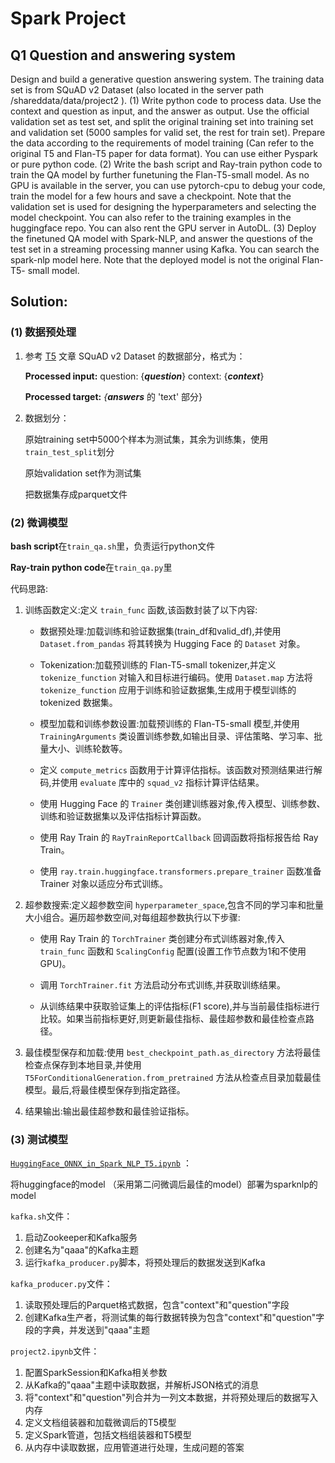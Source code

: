 # Spark Project
## Q1 Question and answering system
Design and build a generative question answering system. The training data set is from SQuAD v2 Dataset (also located in the server path /shareddata/data/project2 ).
(1) Write python code to process data. Use the context and question as input, and the answer as output. Use the official validation set as test set, and split the original training set into training set and validation set (5000 samples for valid set, the rest for train set). Prepare the data according to the requirements of model training (Can refer to the original T5 and Flan-T5 paper for data format). You can use either Pyspark or pure python code.
(2) Write the bash script and Ray-train python code to train the QA model by further funetuning the Flan-T5-small model. As no GPU is available in the server, you can use pytorch-cpu to debug your code, train the model for a few hours and save a checkpoint. Note that the validation set is used for designing the hyperparameters and selecting the model checkpoint. You can also refer to the training examples in the huggingface repo. You can also rent the GPU server in AutoDL.
(3) Deploy the finetuned QA model with Spark-NLP, and answer the questions of the test set in a streaming processing manner using Kafka. You can search the spark-nlp model here. Note that the deployed model is not the original Flan-T5- small model.
## Solution:
### (1) 数据预处理

1. 参考 [T5](https://arxiv.org/pdf/1910.10683) 文章 SQuAD v2 Dataset 的数据部分，格式为：

   **Processed input:** question: {***question***} context: {***context***}

   **Processed target:** *{**answers*** 的 'text' 部分}

2. 数据划分：

   原始training set中5000个样本为测试集，其余为训练集，使用`train_test_split`划分

   原始validation set作为测试集

   把数据集存成parquet文件
   
### (2) 微调模型

**bash script**在`train_qa.sh`里，负责运行python文件

**Ray-train python code**在`train_qa.py`里

代码思路:

1. 训练函数定义:定义 `train_func` 函数,该函数封装了以下内容:

   * 数据预处理:加载训练和验证数据集(train_df和valid_df),并使用 `Dataset.from_pandas` 将其转换为 Hugging Face 的 `Dataset` 对象。

   * Tokenization:加载预训练的 Flan-T5-small tokenizer,并定义 `tokenize_function` 对输入和目标进行编码。使用 `Dataset.map` 方法将 `tokenize_function` 应用于训练和验证数据集,生成用于模型训练的 tokenized 数据集。

   * 模型加载和训练参数设置:加载预训练的 Flan-T5-small 模型,并使用 `TrainingArguments` 类设置训练参数,如输出目录、评估策略、学习率、批量大小、训练轮数等。

   * 定义 `compute_metrics` 函数用于计算评估指标。该函数对预测结果进行解码,并使用 `evaluate` 库中的 `squad_v2` 指标计算评估结果。

   * 使用 Hugging Face 的 `Trainer` 类创建训练器对象,传入模型、训练参数、训练和验证数据集以及评估指标计算函数。

   * 使用 Ray Train 的 `RayTrainReportCallback` 回调函数将指标报告给 Ray Train。 

   * 使用 `ray.train.huggingface.transformers.prepare_trainer` 函数准备 Trainer 对象以适应分布式训练。
2. 超参数搜索:定义超参数空间 `hyperparameter_space`,包含不同的学习率和批量大小组合。遍历超参数空间,对每组超参数执行以下步骤:

   * 使用 Ray Train 的 `TorchTrainer` 类创建分布式训练器对象,传入 `train_func` 函数和 `ScalingConfig` 配置(设置工作节点数为1和不使用 GPU)。

   * 调用 `TorchTrainer.fit` 方法启动分布式训练,并获取训练结果。

   * 从训练结果中获取验证集上的评估指标(F1 score),并与当前最佳指标进行比较。如果当前指标更好,则更新最佳指标、最佳超参数和最佳检查点路径。
3. 最佳模型保存和加载:使用 `best_checkpoint_path.as_directory` 方法将最佳检查点保存到本地目录,并使用 `T5ForConditionalGeneration.from_pretrained` 方法从检查点目录加载最佳模型。最后,将最佳模型保存到指定路径。
4. 结果输出:输出最佳超参数和最佳验证指标。
### (3) 测试模型

[`HuggingFace_ONNX_in_Spark_NLP_T5.ipynb`](https://colab.research.google.com/github/JohnSnowLabs/spark-nlp/blob/master/examples/python/transformers/onnx/HuggingFace_ONNX_in_Spark_NLP_T5.ipynb#scrollTo=AcVmXaYCWVb7) ：

将huggingface的model （采用第二问微调后最佳的model）部署为sparknlp的model

`kafka.sh`文件：

1. 启动Zookeeper和Kafka服务
2. 创建名为"qaaa"的Kafka主题
3. 运行`kafka_producer.py`脚本，将预处理后的数据发送到Kafka

`kafka_producer.py`文件：

1. 读取预处理后的Parquet格式数据，包含"context"和"question"字段
2. 创建Kafka生产者，将测试集的每行数据转换为包含"context"和"question"字段的字典，并发送到"qaaa"主题

`project2.ipynb`文件：

1. 配置SparkSession和Kafka相关参数
2. 从Kafka的"qaaa"主题中读取数据，并解析JSON格式的消息
3. 将"context"和"question"列合并为一列文本数据，并将预处理后的数据写入内存
4. 定义文档组装器和加载微调后的T5模型
5. 定义Spark管道，包括文档组装器和T5模型
6. 从内存中读取数据，应用管道进行处理，生成问题的答案
   
